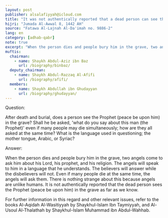 ```yaml
---
layout: post
publisher: alsalafiyyah@icloud.com
title: "It was not authentically reported that a dead person can see the Prophet in his grave"
hijri: "Jumada Al-Awwal 8, 1442 AH"
source: "Fatawa Al-Lajnah Al-Da'imah no. 9886-2"
lang: en
category: [adhab-qabr]
note: true
excerpt: "When the person dies and people bury him in the grave, two angels come to ask him about his Lord, his prophet, and his religion. The angels will speak to him in a language that he understands."
muftis:
  chairman: 
    - name: Shaykh Abdul-Aziz ibn Baz
      url: /biography/binbaz/
  deputy_chairman:
    - name: Shaykh Abdul-Razzaq Al-Afifi
      url: /biography/afifi/
  members: 
    - name: Shaykh Abdullah ibn Ghudayyan
      url: /biography/ghudayyan/
---
```


Question:

After death and burial, does a person see the Prophet (peace be upon him) in the grave? Shall he be asked, 'what do you say about this man (the Prophet)' even if many people may die simultaneously; how are they all asked at the same time? What is the language used in questioning; the mother tongue, Arabic, or Syriac?  

Answer:

When the person dies and people bury him in the grave, two angels come to ask him about his Lord, his prophet, and his religion. The angels will speak to him in a language that he understands. The believers will answer while the disbelievers will not. Even if many people die at the same time, the angels will ask them. There is nothing strange about this because angels are unlike humans. It is not authentically reported that the dead person sees the Prophet (peace be upon him) in the grave as far as we know. 

For further information in this regard and other relevant issues, refer to the books Al-Aqidah Al-Wasitiyyah by Shaykhul-Islam Ibn Taymiyyah, and Al-Usoul Al-Thalathah by Shaykhul-Islam Muhammad ibn Abdul-Wahhab. 
